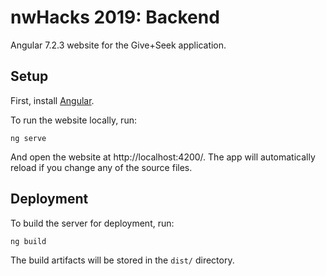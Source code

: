 # nwHacks 2019: Backend

Angular 7.2.3 website for the Give+Seek application.

## Setup

First, install [Angular](https://angular.io/).

To run the website locally, run:
```shell
ng serve
```

And open the website at http://localhost:4200/. The app will automatically reload if you change any of the source files.

## Deployment

To build the server for deployment, run:
```shell
ng build
```

The build artifacts will be stored in the `dist/` directory.

